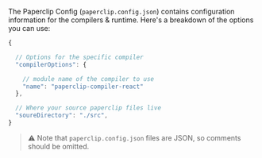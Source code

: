 The Paperclip Config (`paperclip.config.json`) contains configuration information for the compilers & runtime. Here's a breakdown of the options you can use:

```javascript
{

  // Options for the specific compiler
  "compilerOptions": {

    // module name of the compiler to use
    "name": "paperclip-compiler-react"
  },

  // Where your source paperclip files live
  "soureDirectory": "./src",
}
```

> ⚠️ Note that `paperclip.config.json` files are JSON, so comments should be omitted.